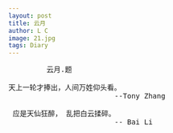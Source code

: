 ```yaml
---
layout: post
title: 云月
author: L C
image: 21.jpg
tags: Diary
---
```

<PRE>
         云月.题   

天上一轮才捧出，人间万姓仰头看。
                         --Tony Zhang  

 应是天仙狂醉， 乱把白云揉碎。
                         -- Bai Li

<PRE>

 
